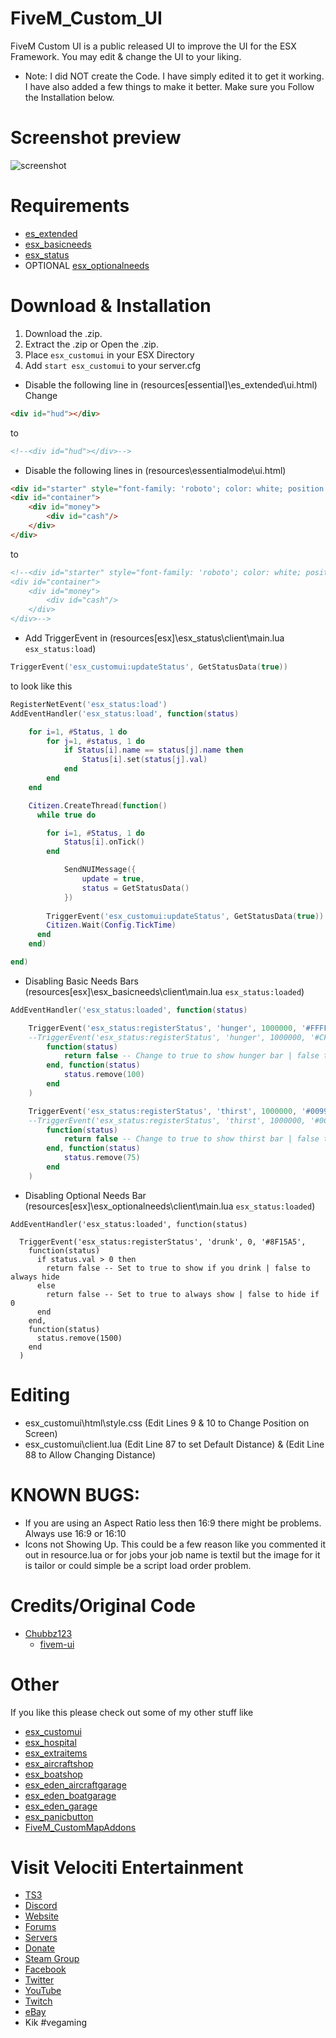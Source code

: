 # FiveM_Custom_UI
FiveM Custom UI is a public released UI to improve the UI for the ESX Framework. You may edit & change the UI to your liking.

- Note: I did NOT create the Code. I have simply edited it to get it working. I have also added a few things to make it better. Make sure you Follow the Installation below.

# Screenshot preview
![screenshot](https://i.imgur.com/pGsbPB4.jpg)

# Requirements
* [es_extended](https://github.com/ESX-Org/es_extended)
* [esx_basicneeds](https://github.com/ESX-Org/esx_basicneeds)
* [esx_status](https://github.com/ESX-Org/esx_status)
* OPTIONAL [esx_optionalneeds](https://github.com/ESX-Org/esx_optionalneeds)

# Download & Installation
1) Download the .zip.
2) Extract the .zip or Open the .zip.
3) Place `esx_customui` in your ESX Directory
4) Add `start esx_customui` to your server.cfg

* Disable the following line in (resources\[essential]\es_extended\ui.html)
Change
```html
<div id="hud"></div>
```
to
```html
<!--<div id="hud"></div>-->
```

* Disable the following lines in (resources\essentialmode\ui.html)
```html
<div id="starter" style="font-family: 'roboto'; color: white; position: absolute; left: 20%; top: 5%; width: 60%; background: rgba(40, 40, 40, 0.8)"></div>
<div id="container">
	<div id="money">
		<div id="cash"/>
	</div>
</div>
```
to
```html
<!--<div id="starter" style="font-family: 'roboto'; color: white; position: absolute; left: 20%; top: 5%; width: 60%; background: rgba(40, 40, 40, 0.8)"></div>
<div id="container">
	<div id="money">
		<div id="cash"/>
	</div>
</div>-->
```

* Add TriggerEvent in (resources\[esx]\esx_status\client\main.lua `esx_status:load`) 
```lua
TriggerEvent('esx_customui:updateStatus', GetStatusData(true))
```
to look like this
```lua
RegisterNetEvent('esx_status:load')
AddEventHandler('esx_status:load', function(status)

	for i=1, #Status, 1 do
		for j=1, #status, 1 do
			if Status[i].name == status[j].name then
				Status[i].set(status[j].val)
			end
		end
	end

	Citizen.CreateThread(function()
	  while true do

	  	for i=1, #Status, 1 do
	  		Status[i].onTick()
	  	end

			SendNUIMessage({
				update = true,
				status = GetStatusData()
			})
	
		TriggerEvent('esx_customui:updateStatus', GetStatusData(true))
	    Citizen.Wait(Config.TickTime)
	  end
	end)

end)
```

* Disabling Basic Needs Bars (resources\[esx]\esx_basicneeds\client\main.lua `esx_status:loaded`)
```lua
AddEventHandler('esx_status:loaded', function(status)

	TriggerEvent('esx_status:registerStatus', 'hunger', 1000000, '#FFFF00', -- amarelo
	--TriggerEvent('esx_status:registerStatus', 'hunger', 1000000, '#CFAD0F', -- GOLD
		function(status)
			return false -- Change to true to show hunger bar | false to hide hunger bar
		end, function(status)
			status.remove(100)
		end
	)

	TriggerEvent('esx_status:registerStatus', 'thirst', 1000000, '#0099FF', -- azul
	--TriggerEvent('esx_status:registerStatus', 'thirst', 1000000, '#0C98F1', -- CYAN
		function(status)
			return false -- Change to true to show thirst bar | false to hide thirst bar
		end, function(status)
			status.remove(75)
		end
	)
```

* Disabling Optional Needs Bar  (resources\[esx]\esx_optionalneeds\client\main.lua `esx_status:loaded`)
```
AddEventHandler('esx_status:loaded', function(status)

  TriggerEvent('esx_status:registerStatus', 'drunk', 0, '#8F15A5', 
    function(status)
      if status.val > 0 then
        return false -- Set to true to show if you drink | false to always hide
      else
        return false -- Set to true to always show | false to hide if 0
      end
    end,
    function(status)
      status.remove(1500)
    end
  )
```

# Editing
* esx_customui\html\style.css (Edit Lines 9 & 10 to Change Position on Screen)
* esx_customui\client.lua (Edit Line 87 to set Default Distance) & (Edit Line 88 to Allow Changing Distance)

# KNOWN BUGS:
* If you are using an Aspect Ratio less then 16:9 there might be problems. Always use 16:9 or 16:10
* Icons not Showing Up. This could be a few reason like you commented it out in resource.lua or for jobs your job name is textil but the image for it is tailor or could simple be a script load order problem.

# Credits/Original Code
* [Chubbz123](https://github.com/Chubbz123)
  * [fivem-ui](https://github.com/Chubbz123/fivem-ui)

# Other
If you like this please check out some of my other stuff like
* [esx_customui](https://github.com/HumanTree92/esx_customui)
* [esx_hospital](https://github.com/HumanTree92/esx_hospital)
* [esx_extraitems](https://github.com/HumanTree92/esx_extraitems)
* [esx_aircraftshop](https://github.com/HumanTree92/esx_aircraftshop)
* [esx_boatshop](https://github.com/HumanTree92/esx_boatshop)
* [esx_eden_aircraftgarage](https://github.com/HumanTree92/esx_eden_aircraftgarage)
* [esx_eden_boatgarage](https://github.com/HumanTree92/esx_eden_boatgarage)
* [esx_eden_garage](https://github.com/HumanTree92/esx_eden_garage)
* [esx_panicbutton](https://github.com/HumanTree92/esx_panicbutton)
* [FiveM_CustomMapAddons](https://github.com/HumanTree92/FiveM_CustomMapAddons)

# Visit Velociti Entertainment
* [TS3](http://www.velocitientertainment.com/ts3/)
* [Discord](https://discord.gg/azEY2kU)
* [Website](www.velocitientertainment.com/)
* [Forums](www.velocitientertainment.com/forum)
* [Servers](www.velocitientertainment.com/servers/)
* [Donate](http://www.velocitientertainment.com/donations/)
* [Steam Group](http://steamcommunity.com/groups/velocitientertainment)
* [Facebook](www.facebook.com/VelocitiEntertainment)
* [Twitter](www.twitter.com/VelocitiEnt)
* [YouTube](www.youtube.com/user/HumanTree92)
* [Twitch](www.twitch.tv/humantree92)
* [eBay](www.ebay.com/usr/humantree92)
* Kik #vegaming
